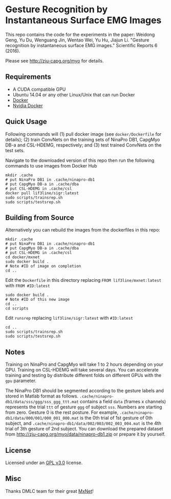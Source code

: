 # Gesture Recognition by Instantaneous Surface EMG Images

This repo contains the code for the experiments in the paper:
Weidong Geng, Yu Du, Wenguang Jin, Wentao Wei, Yu Hu, Jiajun Li. "Gesture recognition by instantaneous surface EMG images." Scientific Reports 6 (2016).

Please see <http://zju-capg.org/myo> for details.

## Requirements

* A CUDA compatible GPU
* Ubuntu 14.04 or any other Linux/Unix that can run Docker
* [Docker](http://docker.io/)
* [Nvidia Docker](https://github.com/NVIDIA/nvidia-docker)

## Quick Usage

Following commands will
(1) pull docker image (see `docker/Dockerfile` for details);
(2) train ConvNets on the training sets of NinaPro DB1, CapgMyo DB-a and CSL-HDEMG, respectively;
and (3) test trained ConvNets on the test sets.

Navigate to the downloaded version of this repo then run the following commands to use images from Docker Hub
```
mkdir .cache
# put NinaPro DB1 in .cache/ninapro-db1
# put CapgMyo DB-a in .cache/dba
# put CSL-HDEMG in .cache/csl
docker pull lif3line/sigr:latest
sudo scripts/trainsrep.sh
sudo scripts/testsrep.sh
```

## Building from Source

Alternatively you can rebuild the images from the dockerfiles in this repo:
```
mkdir .cache
# put NinaPro DB1 in .cache/ninapro-db1
# put CapgMyo DB-a in .cache/dba
# put CSL-HDEMG in .cache/csl
cd docker/mxnet
sudo docker build .
# Note #ID of image on completion
cd ..
```
Edit the `Dockerfile` in this directory replacing `FROM lif3line/mxnet:latest` with `FROM #ID:latest`
```
sudo docker build .
# Note #ID of this new image
cd ..
cd scripts
```
Edit `runsrep` replacing `lif3line/sigr:latest` with `#ID:latest`
```
cd ..
sudo scripts/trainsrep.sh
sudo scripts/testsrep.sh
```

## Notes
Training on NinaPro and CapgMyo will take 1 to 2 hours depending on your GPU.
Training on CSL-HDEMG will take several days.
You can accelerate training and testing by distribute different folds on different GPUs with the `gpu` parameter.

The NinaPro DB1 should be segmented according to the gesture labels and stored in Matlab format as follows.
`.cache/ninapro-db1/data/sss/ggg/sss_ggg_ttt.mat` contains a field `data` (frames x channels) represents the trial `ttt` of gesture `ggg` of subject `sss`.
Numbers are starting from zero. Gesture 0 is the rest posture.
For example, `.cache/ninapro-db1/data/000/001/000_001_000.mat` is the 0th trial of 1st gesture of 0th subject,
and `.cache/ninapro-db1/data/002/003/002_003_004.mat` is the 4th trial of 3th gesture of 2nd subject.
You can download the prepared dataset from <http://zju-capg.org/myo/data/ninapro-db1.zip> or prepare it by yourself.

## License

Licensed under an [GPL v3.0](https://github.com/Answeror/srep/blob/master/LICENSE) license.

## Misc

Thanks DMLC team for their great [MxNet](https://github.com/dmlc/mxnet)!
